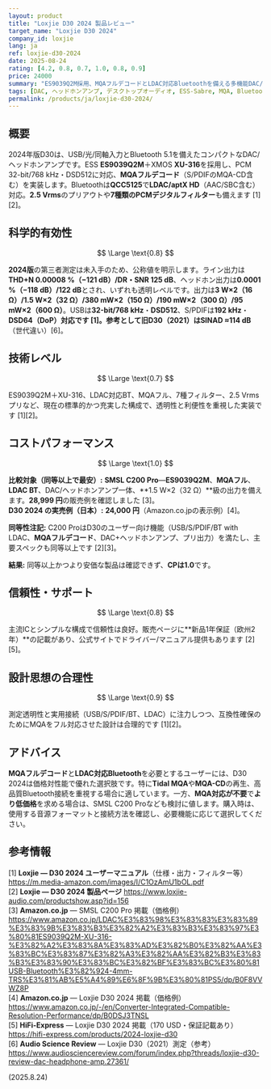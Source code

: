 ```yaml
---
layout: product
title: "Loxjie D30 2024 製品レビュー"
target_name: "Loxjie D30 2024"
company_id: loxjie
lang: ja
ref: loxjie-d30-2024
date: 2025-08-24
rating: [4.2, 0.8, 0.7, 1.0, 0.8, 0.9]
price: 24000
summary: "ES9039Q2M採用、MQAフルデコードとLDAC対応Bluetoothを備える多機能DAC/ヘッドホンアンプ。測定指標は透明レベルに達し、機能・測定性能が同等以上の最安競合と比較しても価格優位です。"
tags: [DAC, ヘッドホンアンプ, デスクトップオーディオ, ESS-Sabre, MQA, Bluetooth, USBオーディオ, ハイレゾ]
permalink: /products/ja/loxjie-d30-2024/
---
```


## 概要

2024年版D30は、USB/光/同軸入力とBluetooth 5.1を備えたコンパクトなDAC/ヘッドホンアンプです。ESS **ES9039Q2M**＋XMOS **XU-316**を採用し、PCM 32-bit/768 kHz・DSD512に対応、**MQAフルデコード**（S/PDIFのMQA-CD含む）を実装します。Bluetoothは**QCC5125**で**LDAC/aptX HD**（AAC/SBC含む）対応。**2.5 Vrms**のプリアウトや**7種類のPCMデジタルフィルター**も備えます [1][2]。

## 科学的有効性

$$ \Large \text{0.8} $$

**2024版**の第三者測定は未入手のため、公称値を明示します。ライン出力は**THD+N 0.00008 %（−121 dB）/DR・SNR 125 dB**、ヘッドホン出力は**0.0001 %（−118 dB）/122 dB**とされ、いずれも透明レベルです。出力は**3 W×2（16 Ω）/1.5 W×2（32 Ω）/380 mW×2（150 Ω）/190 mW×2（300 Ω）/95 mW×2（600 Ω）**。USBは**32-bit/768 kHz**・**DSD512**、S/PDIFは**192 kHz**・**DSD64（DoP）**対応です [1]。参考として**旧D30（2021）**は**SINAD ≈114 dB**（世代違い）[6]。

## 技術レベル

$$ \Large \text{0.7} $$

ES9039Q2M＋XU-316、LDAC対応BT、MQAフル、7種フィルター、2.5 Vrmsプリなど、現在の標準的かつ充実した構成で、透明性と利便性を重視した実装です [1][2]。

## コストパフォーマンス

$$ \Large \text{1.0} $$

**比較対象（同等以上で最安）:** **SMSL C200 Pro**—**ES9039Q2M**、**MQAフル**、**LDAC BT**、DAC/ヘッドホンアンプ一体、**1.5 W×2（32 Ω）**級の出力を備えます。**28,999 円**の販売例を確認しました [3]。  
**D30 2024 の実売例（日本）:** **24,000 円**（Amazon.co.jpの表示例）[4]。

**同等性注記:** C200 ProはD30のユーザー向け機能（USB/S/PDIF/BT with LDAC、**MQAフルデコード**、DAC+ヘッドホンアンプ、プリ出力）を満たし、主要スペックも同等以上です [2][3]。

**結果:** 同等以上かつより安価な製品は確認できず、**CPは1.0**です。

## 信頼性・サポート

$$ \Large \text{0.8} $$

主流ICとシンプルな構成で信頼性は良好。販売ページに**新品1年保証（欧州2年）**の記載があり、公式サイトでドライバー/マニュアル提供もあります [2][5]。

## 設計思想の合理性

$$ \Large \text{0.9} $$

測定透明性と実用接続（USB/S/PDIF/BT、LDAC）に注力しつつ、互換性確保のためにMQAをフル対応させた設計は合理的です [1][2]。

## アドバイス

**MQAフルデコード**と**LDAC対応Bluetooth**を必要とするユーザーには、D30 2024は価格対性能で優れた選択肢です。特に**Tidal MQA**や**MQA-CD**の再生、高品質Bluetooth接続を重視する場合に適しています。一方、**MQA対応が不要**で**より低価格**を求める場合は、SMSL C200 Proなども検討に値します。購入時は、使用する音源フォーマットと接続方法を確認し、必要機能に応じて選択してください。

## 参考情報

[1] **Loxjie — D30 2024 ユーザーマニュアル**（仕様・出力・フィルター等）https://m.media-amazon.com/images/I/C1OzAmU1bOL.pdf  
[2] **Loxjie — D30 2024 製品ページ** https://www.loxjie-audio.com/productshow.asp?id=156  
[3] **Amazon.co.jp** — SMSL C200 Pro 掲載（価格例）https://www.amazon.co.jp/LDAC%E3%83%98%E3%83%83%E3%83%89%E3%83%9B%E3%83%B3%E3%82%A2%E3%83%B3%E3%83%97%E3%80%81ES9039Q2M-XU-316-%E3%82%A2%E3%83%8A%E3%83%AD%E3%82%B0%E3%82%AA%E3%83%BC%E3%83%87%E3%82%A3%E3%82%AA%E3%82%B3%E3%83%B3%E3%83%90%E3%83%BC%E3%82%BF%E3%83%BC%E3%80%81USB-Bluetooth%E3%82%924-4mm-TRS%E3%81%AB%E5%A4%89%E6%8F%9B%E3%80%81PS5/dp/B0F8VVWZ8P  
[4] **Amazon.co.jp** — Loxjie D30 2024 掲載（価格例）https://www.amazon.co.jp/-/en/Converter-Integrated-Compatible-Resolution-Performance/dp/B0DSJ3TNSL  
[5] **HiFi-Express** — Loxjie D30 2024 掲載（170 USD・保証記載あり）https://hifi-express.com/products/2024-loxjie-d30  
[6] **Audio Science Review** — Loxjie D30（2021）測定（参考）https://www.audiosciencereview.com/forum/index.php?threads/loxjie-d30-review-dac-headphone-amp.27361/

(2025.8.24)

